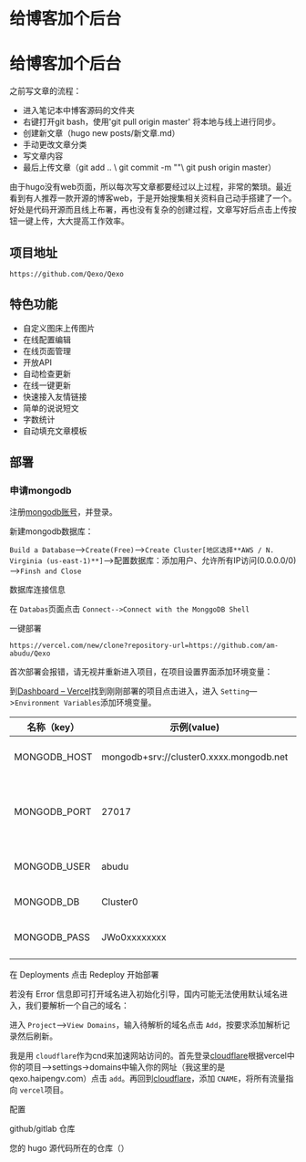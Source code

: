 # 给博客加个后台

# 给博客加个后台

之前写文章的流程：

* 进入笔记本中博客源码的文件夹
* 右键打开git bash，使用'git pull origin master' 将本地与线上进行同步。
* 创建新文章（hugo new posts/新文章.md）
* 手动更改文章分类
* 写文章内容
* 最后上传文章（git add .. \ git commit -m ""\ git push origin master）

由于hugo没有web页面，所以每次写文章都要经过以上过程，非常的繁琐。最近看到有人推荐一款开源的博客web，于是开始搜集相关资料自己动手搭建了一个。好处是代码开源而且线上布署，再也没有复杂的创建过程，文章写好后点击上传按钮一键上传，大大提高工作效率。

## 项目地址

```
https://github.com/Qexo/Qexo
```

## 特色功能

* 自定义图床上传图片
* 在线配置编辑
* 在线页面管理
* 开放API
* 自动检查更新
* 在线一键更新
* 快速接入友情链接
* 简单的说说短文
* 字数统计
* 自动填充文章模板

## 部署

### 申请mongodb

注册[mongodb账号](https://www.mongodb.com/cloud/atlas/register)，并登录。

新建mongodb数据库：

`Build a Database`—>`Create(Free)`—>`Create Cluster[地区选择**AWS / N. Virginia (us-east-1)**]`—>配置数据库：添加用户、允许所有IP访问(0.0.0.0/0)—>`Finsh and Close`

数据库连接信息

在 `Databas`页面点击 `Connect-->Connect with the MonggoDB Shell`

一键部署

```
https://vercel.com/new/clone?repository-url=https://github.com/am-abudu/Qexo
```

首次部署会报错，请无视并重新进入项目，在项目设置界面添加环境变量：

到[Dashboard – Vercel](https://vercel.com/dashboard)找到刚刚部署的项目点击进入，进入 `Setting`—>`Environment Variables`添加环境变量。

| 名称（key）   | 示例(value)                             | 意义                                    |
| ------------- | --------------------------------------- | --------------------------------------- |
| MONGODB\_HOST | mongodb+srv://cluster0.xxxx.mongodb.net | MongoDB 数据库连接地址                  |
| MONGODB\_PORT | 27017                                   | MongoDB 数据库通信端口 默认应填写 27017 |
| MONGODB\_USER | abudu                                   | MongoDB 数据库用户名                    |
| MONGODB\_DB   | Cluster0                                | MongoDB 数据库名                        |
| MONGODB\_PASS | JWo0xxxxxxxx                            | MongoDB 数据库密码                      |

在 Deployments 点击 Redeploy 开始部署

若没有 Error 信息即可打开域名进入初始化引导，国内可能无法使用默认域名进入，我们要解析一个自己的域名：

进入 `Project`—>`View Domains`，输入待解析的域名点击 `Add`，按要求添加解析记录然后刷新。

我是用 `cloudflare`作为cnd来加速网站访问的。首先登录[cloudflare](https://dash.cloudflare.com/)根据vercel中你的项目-->settings->domains中输入你的网址（我这里的是qexo.haipengv.com）点击 `add`。再回到[cloudflare](https://dash.cloudflare.com/)，添加 `CNAME`，将所有流量指向 `vercel`项目。

配置

github/gitlab 仓库

您的 hugo 源代码所在的仓库（）


